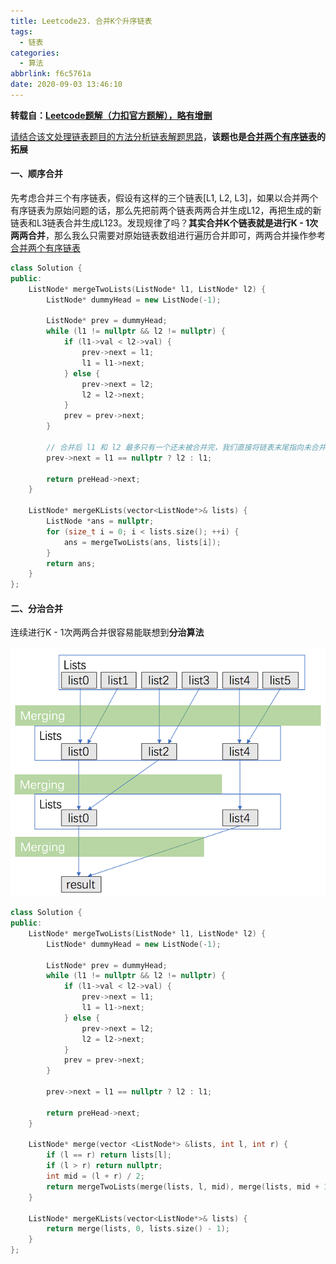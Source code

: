 ```yaml
---
title: Leetcode23. 合并K个升序链表
tags:
  - 链表
categories:
  - 算法
abbrlink: f6c5761a
date: 2020-09-03 13:46:10
---
```


**转载自：[Leetcode题解（力扣官方题解），略有增删](https://leetcode-cn.com/problems/merge-k-sorted-lists/solution/he-bing-kge-pai-xu-lian-biao-by-leetcode-solutio-2/)**

[请结合该文处理链表题目的方法分析链表解题思路](./链表解题思路.md)，**该题也是[合并两个有序链表](./Leetcode21-合并两个有序链表.md)的拓展**

<!-- more -->

#### 一、顺序合并

先考虑合并三个有序链表，假设有这样的三个链表[L1, L2, L3]，如果以合并两个有序链表为原始问题的话，那么先把前两个链表两两合并生成L12，再把生成的新链表和L3链表合并生成L123。发现规律了吗？**其实合并K个链表就是进行K - 1次两两合并**，那么我么只需要对原始链表数组进行遍历合并即可，两两合并操作参考[合并两个有序链表](./Leetcode21-合并两个有序链表.md)

```c++
class Solution {
public:
    ListNode* mergeTwoLists(ListNode* l1, ListNode* l2) {
        ListNode* dummyHead = new ListNode(-1);

        ListNode* prev = dummyHead;
        while (l1 != nullptr && l2 != nullptr) {
            if (l1->val < l2->val) {
                prev->next = l1;
                l1 = l1->next;
            } else {
                prev->next = l2;
                l2 = l2->next;
            }
            prev = prev->next;
        }

        // 合并后 l1 和 l2 最多只有一个还未被合并完，我们直接将链表末尾指向未合并完的链表即可
        prev->next = l1 == nullptr ? l2 : l1;

        return preHead->next;
    }

    ListNode* mergeKLists(vector<ListNode*>& lists) {
        ListNode *ans = nullptr;
        for (size_t i = 0; i < lists.size(); ++i) {
            ans = mergeTwoLists(ans, lists[i]);
        }
        return ans;
    }
};
```

#### 二、分治合并

连续进行K - 1次两两合并很容易能联想到**分治算法**

![img](./Leetcode23-合并K个升序链表/6f70a6649d2192cf32af68500915d84b476aa34ec899f98766c038fc9cc54662-image.png)

```c++
class Solution {
public:
    ListNode* mergeTwoLists(ListNode* l1, ListNode* l2) {
        ListNode* dummyHead = new ListNode(-1);

        ListNode* prev = dummyHead;
        while (l1 != nullptr && l2 != nullptr) {
            if (l1->val < l2->val) {
                prev->next = l1;
                l1 = l1->next;
            } else {
                prev->next = l2;
                l2 = l2->next;
            }
            prev = prev->next;
        }

        prev->next = l1 == nullptr ? l2 : l1;

        return preHead->next;
    }

    ListNode* merge(vector <ListNode*> &lists, int l, int r) {
        if (l == r) return lists[l];
        if (l > r) return nullptr;
        int mid = (l + r) / 2;
        return mergeTwoLists(merge(lists, l, mid), merge(lists, mid + 1, r));
    }

    ListNode* mergeKLists(vector<ListNode*>& lists) {
        return merge(lists, 0, lists.size() - 1);
    }
};
```

